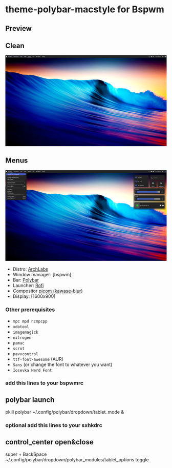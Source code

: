 # theme-polybar-macstyle for Bspwm

## Preview

## Clean
![clean](/preview/clean.png)
<br />
## Menus
![Menus](/preview/bspwm.png)

* Distro: [ArchLabs](https://archlabslinux.com/)
* Window manager: [bspwm]
* Bar: [Polybar](https://github.com/polybar/polybar)
* Launcher: [Rofi](https://github.com/davatorium/rofi)
* Compositor [picom (kawase-blur)](https://github.com/ibhagwan/picom)
* Display: [1600x900]

### Other prerequisites
* `mpc mpd ncmpcpp`
* `xdotool`
* `imagemagick`
* `nitrogen`
* `pamac`
* `scrot`
* `pavucontrol`
* `ttf-font-awesome` (AUR)
* `Sans` (or change the font to whatever you want)
* `Iosevka Nerd Font`


### add this lines to your bspwmrc

## polybar launch
pkill polybar
~/.config/polybar/dropdown/tablet_mode &


### optional add this lines to your sxhkdrc

## control_center open&close
super + BackSpace
    ~/.config/polybar/dropdown/polybar_modules/tablet_options toggle
